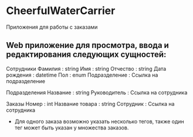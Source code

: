 # CheerfulWaterCarrier
Приложения для работы с заказами
## Web приложение для просмотра, ввода и редактирования следующих сущностей:

Сотрудники
	Фамилия : string
	Имя : string
	Отчество : string
	Дата рождения : datetime
	Пол : enum
	Подразделение :  Ссылка на подразделение

Подразделения
	Название : string
	Руководитель : Ссылка на сотрудника

Заказы
	Номер : int
	Название товара : string
	Сотрудник : Ссылка на сотрудника
	
* Для одного заказа возможно указать несколько тегов, также один тег может быть указан у множества заказов.
